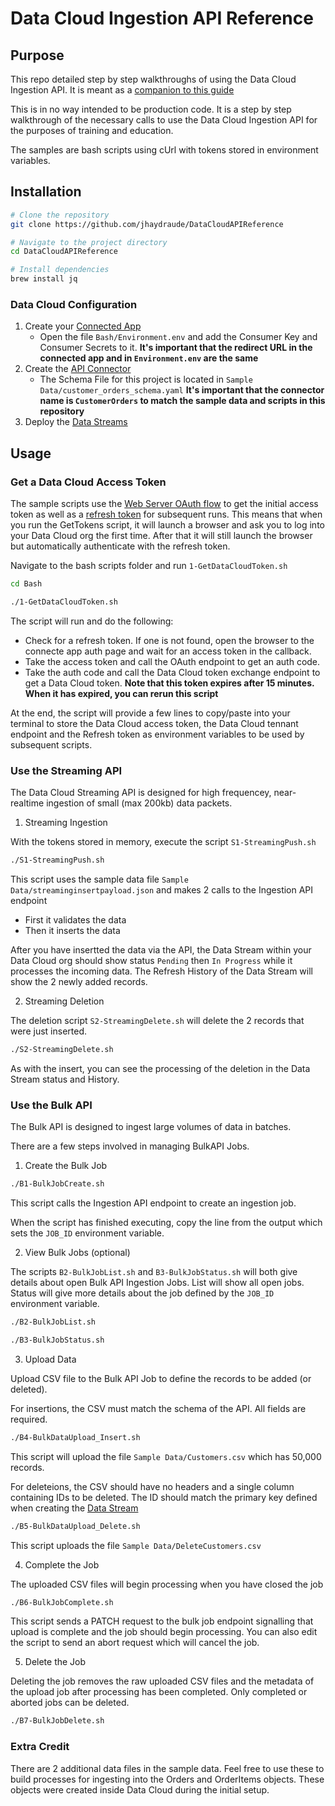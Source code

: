 # Data Cloud Ingestion API Reference

## Purpose

This repo detailed step by step walkthroughs of using the Data Cloud Ingestion API. It is meant as a [companion to this guide]( 
https://salesforce.quip.com/daYKA7Iw9MfB)

This is in no way intended to be production code. It is a step by step walkthrough of the necessary calls to use the Data Cloud Ingestion API for the purposes of training and education.

The samples are bash scripts using cUrl with tokens stored in environment variables.

## Installation


```bash
# Clone the repository
git clone https://github.com/jhaydraude/DataCloudAPIReference

# Navigate to the project directory
cd DataCloudAPIReference

# Install dependencies
brew install jq
```

### Data Cloud Configuration

1. Create your [Connected App](https://salesforce.quip.com/SiSYADNSwKGN)
    - Open the file `Bash/Environment.env` and add the Consumer Key and Consumer Secrets to it.
    **It's important that the redirect URL in the connected app and in  `Environment.env` are the same**
2. Create the [API Connector](https://salesforce.quip.com/3b3SAaTV4hMn)
    - The Schema File for this project is located in `Sample Data/customer_orders_schema.yaml`
    **It's important that the connector name is `CustomerOrders` to match the sample data and scripts in this repository**
3. Deploy the [Data Streams](https://salesforce.quip.com/uDgmAbTYKmXQ)


## Usage



### Get a Data Cloud Access Token

The sample scripts use the [Web Server OAuth flow](https://help.salesforce.com/s/articleView?language=en_US&id=sf.remoteaccess_oauth_web_server_flow.htm&type=5) to get the initial access token as well as a [refresh token](https://help.salesforce.com/s/articleView?id=sf.remoteaccess_oauth_refresh_token_flow.htm&type=5) for subsequent runs.
This means that when you run the GetTokens script, it will launch a browser and ask you to log into your Data Cloud org the first time. After that it will still launch the browser but automatically authenticate with the refresh token.

Navigate to the bash scripts folder and run `1-GetDataCloudToken.sh`

```bash
cd Bash

./1-GetDataCloudToken.sh
```

The script will run and do the following:
- Check for a refresh token. If one is not found, open the browser to the connecte app auth page and wait for an access token in the callback.
- Take the access token and call the OAuth endpoint to get an auth code. 
- Take the auth code and call the Data Cloud token exchange endpoint to get a Data Cloud token. 
**Note that this token expires after 15 minutes. When it has expired, you can rerun this script**

At the end, the script will provide a few lines to copy/paste into your terminal to store the Data Cloud access token, the Data Cloud tennant endpoint and the Refresh token as environment variables to be used by subsequent scripts.

### Use the Streaming API

The Data Cloud Streaming API is designed for high frequencey, near-realtime ingestion of small (max 200kb) data packets.

1. Streaming Ingestion

With the tokens stored in memory, execute the script `S1-StreamingPush.sh`

```bash
./S1-StreamingPush.sh
```

This script uses the sample data file `Sample Data/streaminginsertpayload.json` and makes 2 calls to the Ingestion API endpoint
- First it validates the data
- Then it inserts the data

After you have insertted the data via the API, the Data Stream within your Data Cloud org should show status `Pending` then `In Progress` while it processes the incoming data. The Refresh History of the Data Stream will show the 2 newly added records.

2. Streaming Deletion

The deletion script `S2-StreamingDelete.sh` will delete the 2 records that were just inserted.

```bash
./S2-StreamingDelete.sh
```

As with the insert, you can see the processing of the deletion in the Data Stream status and History.

### Use the Bulk API

The Bulk API is designed to ingest large volumes of data in batches.

There are a few steps involved in managing BulkAPI Jobs.

1. Create the Bulk Job

```bash
./B1-BulkJobCreate.sh
```
This script calls the Ingestion API endpoint to create an ingestion job.

When the script has finished executing, copy the line from the output which sets the `JOB_ID` environment variable.

2. View Bulk Jobs (optional)

The scripts `B2-BulkJobList.sh` and `B3-BulkJobStatus.sh` will both give details about open Bulk API Ingestion Jobs. List will show all open jobs. Status will give more details about the job defined by the `JOB_ID` environment variable.

```bash
./B2-BulkJobList.sh

./B3-BulkJobStatus.sh
```

3. Upload Data

Upload CSV file to the Bulk API Job to define the records to be added (or deleted).

For insertions, the CSV must match the schema of the API. All fields are required. 

```bash
./B4-BulkDataUpload_Insert.sh
```
This script will upload the file `Sample Data/Customers.csv` which has 50,000 records.

For deleteions, the CSV should have no headers and a single column containing IDs to be deleted. The ID should match the primary key defined when creating the [Data Stream](https://salesforce.quip.com/uDgmAbTYKmXQ)

```bash
./B5-BulkDataUpload_Delete.sh
```
This script uploads the file `Sample Data/DeleteCustomers.csv`

4. Complete the Job

The uploaded CSV files will begin processing when you have closed the job

```bash
./B6-BulkJobComplete.sh
```

This script sends a PATCH request to the bulk job endpoint signalling that upload is complete and the job should begin processing. You can also edit the script to send an abort request which will cancel the job.

5. Delete the Job

Deleting the job removes the raw uploaded CSV files and the metadata of the upload job after processing has been completed. Only completed or aborted jobs can be deleted.

```bash
./B7-BulkJobDelete.sh
```

### Extra Credit

There are 2 additional data files in the sample data. Feel free to use these to build processes for ingesting into the Orders and OrderItems objects. These objects were created inside Data Cloud during the initial setup.  